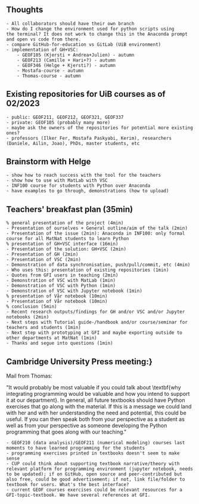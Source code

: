 ## Thoughts
    - All collaborators should have their own branch
    - How do I change the environment used for python scripts using 
    the terminal? It does not work to change this in the Anaconda prompt 
    and open vs code from there.
    - compare GitHub-for-education vs GitLab (UiB environment)
    - implementation of GH+VSC:
        - GEOF105 (Kjersti + Andrea+Julien) - autumn
        - GEOF213 (Camille + Hari+?) - autumn
        - GEOF346 (Helge + Kjersti?) - autumn
        - Mostafa-course - autumn
        - Thomas-course - autumn


## Existing repositories for UiB courses as of 02/2023
 
    - public: GEOF211, GEOF212, GEOF321, GEOF337
    - private: GEOF105 (probably many more)
    - maybe ask the owners of the repositories for potential more existing ones?
    - professors (Ilker Fer, Mostafa Paskyabi, Kerim), researchers (Daniele, Ailin, Joao), PhDs, master students, etc
 

## Brainstorm with Helge
 
    - show how to reach success with the tool for the teachers
    - show how to use with MatLab with VSC
    - INF100 course for students with Python over Anaconda
    - have examples to go through, demonstrations (how to upload)


## Teachers' breakfast plan (35min)

 
    % general presentation of the project (4min)
    - Presentation of ourselves + General outline/aim of the talk (2min)
    - Presentation of the issue (2min): Anaconda in INF100: only formal course for all MatNat students to learn Python
    % presentation of GH+VSC interface (16min)
    - Presentation of the solution: GH+VSC (2min)
    - Presentation of GH (2min)
    - Presentation of VSC (2min)
    - Demonstration of data synchronisation, push/pull/commit, etc (4min)
    - Who uses this: presentation of existing repositories (1min)
    - Quotes from GFI users in teaching (2min)
    - Demonstration of VSC with MatLab (1min)
    - Demonstration of VSC with Python (1min)
    - Demonstration of VSC with Jupyter notebook (1min)
    % presentation of Vår notebook (10min)
    - Presentation of Vår notebook (10min)
    % conclusion (5min)
    - Recent research outputs/findings for GH and/or VSC and/or Jupyter notebooks (2min)
    - Next steps with Tutorial guide-/handbook and/or course/seminar for teachers and students (1min)
    - Next step with prototyping at GFI and maybe exporting outside to other departments at MatNat (1min)
    - Thanks and segue into questions (1min)
 
## Cambridge University Press meeting:}

Mail from Thomas:

"It would probably be most valuable if you could talk about \textbf{why integrating programming would be valuable and how you intend to support it at our department}. In general, all future textbooks should have Python exercises that go along with the material. If this is a message we could land with her and with her understanding the need and potential, this could be useful.
If you can then speak both from your perspective as a student as well as from your perspective as someone developing the Python programming that goes along with our teaching."

 
    - GEOF210 (data analysis)/GEOF211 (numerical modeling) courses last moments to have learned programming for the students
    - programming exercises printed in textbooks doesn't seem to make sense
    - CUP could think about supporting textbook narrative/theory with relevant platform for programming environment (jupyter notebook, needs to be updated); if on GitHub, open source and peer-contributed but also free, could be good advertisement; if not, link file/folder to textbook for users. What's the best interface?
    - current GEOF courses exercises could be relevant resources for a GFI-topic-textbook. We have several references at GFI.

